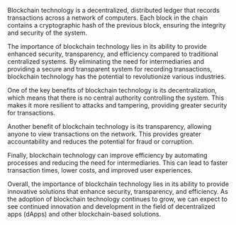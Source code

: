 
Blockchain technology is a decentralized, distributed ledger that records transactions across a network of computers. Each block in the chain contains a cryptographic hash of the previous block, ensuring the integrity and security of the system.

The importance of blockchain technology lies in its ability to provide enhanced security, transparency, and efficiency compared to traditional centralized systems. By eliminating the need for intermediaries and providing a secure and transparent system for recording transactions, blockchain technology has the potential to revolutionize various industries.

One of the key benefits of blockchain technology is its decentralization, which means that there is no central authority controlling the system. This makes it more resilient to attacks and tampering, providing greater security for transactions.

Another benefit of blockchain technology is its transparency, allowing anyone to view transactions on the network. This provides greater accountability and reduces the potential for fraud or corruption.

Finally, blockchain technology can improve efficiency by automating processes and reducing the need for intermediaries. This can lead to faster transaction times, lower costs, and improved user experiences.

Overall, the importance of blockchain technology lies in its ability to provide innovative solutions that enhance security, transparency, and efficiency. As the adoption of blockchain technology continues to grow, we can expect to see continued innovation and development in the field of decentralized apps (dApps) and other blockchain-based solutions.
